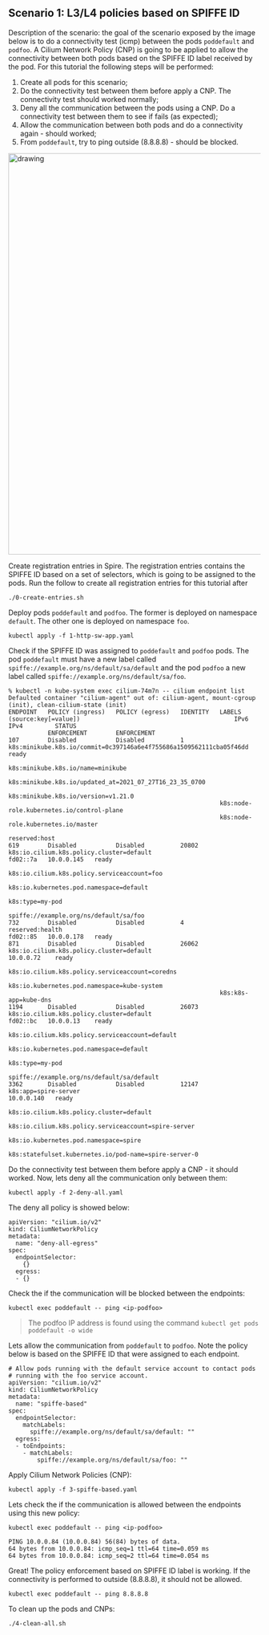 ## Scenario 1: L3/L4 policies based on SPIFFE ID

Description of the scenario: the goal of the scenario exposed by the image below is to do a connectivity test (icmp) between the pods `poddefault` and `podfoo`. A Cilium Network Policy (CNP) is going to be applied to allow the connectivity between both pods based on the SPIFFE ID label received by the pod. For this tutorial the following steps will be performed:

1. Create all pods for this scenario;
2. Do the connectivity test between them before apply a CNP. The connectivity test should worked normally;
3. Deny all the communication between the pods using a CNP. Do a connectivity test between them to see if fails (as expected);
4. Allow the communication between both pods and do a connectivity again - should worked;
5. From `poddefault`, try to ping outside (8.8.8.8) - should be blocked.
<img src="../imgs/scenario01.png" alt="drawing" width="800"/>

Create registration entries in Spire. The registration entries contains the SPIFFE ID based on a set of selectors, which is going to be assigned to the pods. Run the follow to create all registration entries for this tutorial after 

```
./0-create-entries.sh
```

Deploy pods `poddefault` and `podfoo`. The former is deployed on namespace `default`. The other one is deployed on namespace `foo`.

```
kubectl apply -f 1-http-sw-app.yaml
```

Check if the SPIFFE ID was assigned to `poddefault` and `podfoo` pods. The pod `poddefault` must have a new label called `spiffe://example.org/ns/default/sa/default` and the pod `podfoo` a new label called `spiffe://example.org/ns/default/sa/foo`.

```
% kubectl -n kube-system exec cilium-74m7n -- cilium endpoint list
Defaulted container "cilium-agent" out of: cilium-agent, mount-cgroup (init), clean-cilium-state (init)
ENDPOINT   POLICY (ingress)   POLICY (egress)   IDENTITY   LABELS (source:key[=value])                                           IPv6       IPv4         STATUS   
           ENFORCEMENT        ENFORCEMENT                                                                                                                
107        Disabled           Disabled          1          k8s:minikube.k8s.io/commit=0c397146a6e4f755686a1509562111cba05f46dd                           ready   
                                                           k8s:minikube.k8s.io/name=minikube                                                                     
                                                           k8s:minikube.k8s.io/updated_at=2021_07_27T16_23_35_0700                                               
                                                           k8s:minikube.k8s.io/version=v1.21.0                                                                   
                                                           k8s:node-role.kubernetes.io/control-plane                                                             
                                                           k8s:node-role.kubernetes.io/master                                                                    
                                                           reserved:host                                                                                         
619        Disabled           Disabled          20802      k8s:io.cilium.k8s.policy.cluster=default                              fd02::7a   10.0.0.145   ready   
                                                           k8s:io.cilium.k8s.policy.serviceaccount=foo                                                           
                                                           k8s:io.kubernetes.pod.namespace=default                                                               
                                                           k8s:type=my-pod                                                                                       
                                                           spiffe://example.org/ns/default/sa/foo                                                                
732        Disabled           Disabled          4          reserved:health                                                       fd02::85   10.0.0.178   ready   
871        Disabled           Disabled          26062      k8s:io.cilium.k8s.policy.cluster=default                                         10.0.0.72    ready   
                                                           k8s:io.cilium.k8s.policy.serviceaccount=coredns                                                       
                                                           k8s:io.kubernetes.pod.namespace=kube-system                                                           
                                                           k8s:k8s-app=kube-dns                                                                                  
1194       Disabled           Disabled          26073      k8s:io.cilium.k8s.policy.cluster=default                              fd02::bc   10.0.0.13    ready   
                                                           k8s:io.cilium.k8s.policy.serviceaccount=default                                                       
                                                           k8s:io.kubernetes.pod.namespace=default                                                               
                                                           k8s:type=my-pod                                                                                       
                                                           spiffe://example.org/ns/default/sa/default                                                            
3362       Disabled           Disabled          12147      k8s:app=spire-server                                                             10.0.0.140   ready   
                                                           k8s:io.cilium.k8s.policy.cluster=default                                                              
                                                           k8s:io.cilium.k8s.policy.serviceaccount=spire-server                                                  
                                                           k8s:io.kubernetes.pod.namespace=spire                                                                 
                                                           k8s:statefulset.kubernetes.io/pod-name=spire-server-0     
```

Do the connectivity test between them before apply a CNP - it should worked. Now, lets deny all the  communication only between them: 

```
kubectl apply -f 2-deny-all.yaml
```

The deny all policy is showed below:

```
apiVersion: "cilium.io/v2"
kind: CiliumNetworkPolicy
metadata:
  name: "deny-all-egress"
spec:
  endpointSelector:
    {}
  egress:
  - {}
```

Check the if the communication will be blocked between the endpoints:

```
kubectl exec poddefault -- ping <ip-podfoo>
```

> The podfoo IP address is found using the command `kubectl get pods poddefault -o wide`

Lets allow the communication from `poddefault` to `podfoo`. Note the policy below is based on the SPIFFE ID that were assigned to each endpoint.

```
# Allow pods running with the default service account to contact pods
# running with the foo service account.
apiVersion: "cilium.io/v2"
kind: CiliumNetworkPolicy
metadata:
  name: "spiffe-based"
spec:
  endpointSelector:
    matchLabels:
      spiffe://example.org/ns/default/sa/default: ""
  egress:
  - toEndpoints:
    - matchLabels:
        spiffe://example.org/ns/default/sa/foo: ""

```

Apply Cilium Network Policies (CNP):

```
kubectl apply -f 3-spiffe-based.yaml
```

Lets check the if the communication is allowed between the endpoints using this new policy:

```
kubectl exec poddefault -- ping <ip-podfoo>

PING 10.0.0.84 (10.0.0.84) 56(84) bytes of data.
64 bytes from 10.0.0.84: icmp_seq=1 ttl=64 time=0.059 ms
64 bytes from 10.0.0.84: icmp_seq=2 ttl=64 time=0.054 ms
```

Great! The policy enforcement based on SPIFFE ID label is working.
If the connectivity is performed to outside (8.8.8.8), it should not be allowed.

```
kubectl exec poddefault -- ping 8.8.8.8
```

To clean up the pods and CNPs:

```
./4-clean-all.sh
```
